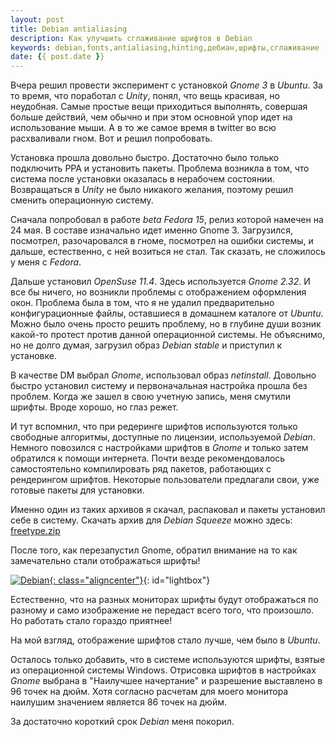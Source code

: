 ```yaml
--- 
layout: post
title: Debian antialiasing
description: Как улучшить сглаживание шрифтов в Debian
keywords: debian,fonts,antialiasing,hinting,дебиан,шрифты,сглаживание
date: {{ post.date }}
---
```

Вчера решил провести эксперимент с установкой *Gnome 3* в *Ubuntu*. За то время, что
поработал с *Unity*, понял, что вещь красивая, но неудобная. Самые простые вещи
приходиться выполнять, совершая больше действий, чем обычно и при этом основной упор идет
на использование мыши. А в то же самое время в twitter во всю расхваливали гном. Вот и
решил попробовать.

Установка прошла довольно быстро. Достаточно было только подключить PPA и установить
пакеты. Проблема возникла в том, что система после установки оказалась в нерабочем
состоянии. Возвращаться в *Unity* не было никакого желания, поэтому решил сменить
операционную систему. 

Сначала попробовал в работе *beta Fedora 15*, релиз которой намечен на 24 мая. В составе
изначально идет именно Gnome 3. Загрузился, посмотрел, разочаровался в гноме, посмотрел на
ошибки системы, и дальше, естественно, с ней возиться не стал. Так сказать, не сложилось
у меня с *Fedora*.

Дальше установил *OpenSuse 11.4*. Здесь используется *Gnome 2.32*. И все бы ничего, но
возникли проблемы с отображением оформления окон. Проблема была в том, что я не удалил
предварительно конфигурационные файлы, оставшиеся в домашнем каталоге от *Ubuntu*. Можно
было очень просто решить проблему, но в глубине души возник какой-то протест против данной
операционной системы. Не объяснимо, но не долго думая, загрузил образ *Debian stable* и
приступил к установке.

В качестве DM выбрал *Gnome*, использовал образ *netinstall*. Довольно быстро установил
систему и первоначальная настройка прошла без проблем. Когда же зашел в свою учетную
запись, меня смутили шрифты. Вроде хорошо, но глаз режет.

И тут вспомнил, что при редеринге шрифтов используются только свободные алгоритмы,
доступные по лицензии, используемой *Debian*. Немного повозился с настройками шрифтов в
*Gnome* и только затем обратился к помощи интернета. Почти везде рекомендовалось
самостоятельно компилировать ряд пакетов, работающих с рендерингом шрифтов. Некоторые
пользователи предлагали свои, уже готовые пакеты для установки.

Именно один из таких архивов я скачал, распаковал и пакеты установил себе в систему.
Скачать архив для *Debian Squeeze* можно здесь: [freetype.zip][]

После того, как перезапустил Gnome, обратил внимание на то как замечательно стали
отображаться шрифты!

[![Debian][1]{: class="aligncenter"}](http://static.juev.ru/2011/05/debian_fonts.png "Debian Fonts"){: id="lightbox"}

Естественно, что на разных мониторах шрифты будут отображаться по разному и само
изображение не передаст всего того, что произошло. Но работать стало гораздо приятнее!

На мой взгляд, отображение шрифтов стало лучше, чем было в *Ubuntu*.

Осталось только добавить, что в системе используются шрифты, взятые из операционной
системы Windows. Отрисовка шрифтов в настройках *Gnome* выбрана в "Наилучшее начертание" и
разрешение выставлено в 96 точек на дюйм. Хотя согласно расчетам для моего монитора
наилушим значением является 86 точек на дюйм.

За достаточно короткий срок *Debian* меня покорил.

[freetype.zip]: http://static.juev.ru/2011/05/freetype.zip "Архив пакетов freetype"
[1]: http://static.juev.ru/2011/05/debian_fonts-th.png
